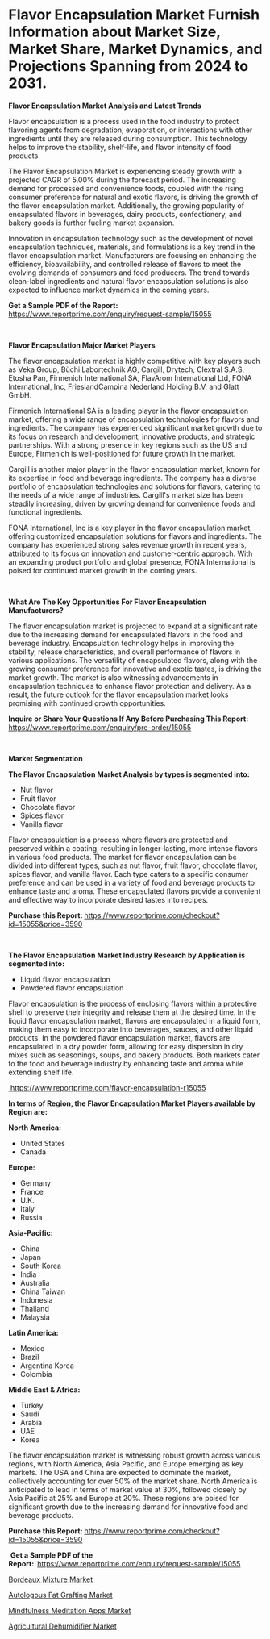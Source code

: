 <p><h1>Flavor Encapsulation Market Furnish Information about Market Size, Market Share, Market Dynamics, and Projections Spanning from 2024 to 2031.</h1></p><p><strong>Flavor Encapsulation Market Analysis and Latest Trends</strong></p>
<p><p>Flavor encapsulation is a process used in the food industry to protect flavoring agents from degradation, evaporation, or interactions with other ingredients until they are released during consumption. This technology helps to improve the stability, shelf-life, and flavor intensity of food products.</p><p>The Flavor Encapsulation Market is experiencing steady growth with a projected CAGR of 5.00% during the forecast period. The increasing demand for processed and convenience foods, coupled with the rising consumer preference for natural and exotic flavors, is driving the growth of the flavor encapsulation market. Additionally, the growing popularity of encapsulated flavors in beverages, dairy products, confectionery, and bakery goods is further fueling market expansion.</p><p>Innovation in encapsulation technology such as the development of novel encapsulation techniques, materials, and formulations is a key trend in the flavor encapsulation market. Manufacturers are focusing on enhancing the efficiency, bioavailability, and controlled release of flavors to meet the evolving demands of consumers and food producers. The trend towards clean-label ingredients and natural flavor encapsulation solutions is also expected to influence market dynamics in the coming years.</p></p>
<p><strong>Get a Sample PDF of the Report:&nbsp;</strong> <a href="https://www.reportprime.com/enquiry/request-sample/15055">https://www.reportprime.com/enquiry/request-sample/15055</a></p>
<p>&nbsp;</p>
<p><strong>Flavor Encapsulation Major Market Players</strong></p>
<p><p>The flavor encapsulation market is highly competitive with key players such as Veka Group, Büchi Labortechnik AG, Cargill, Drytech, Clextral S.A.S, Etosha Pan, Firmenich International SA, FlavArom International Ltd, FONA International, Inc, FrieslandCampina Nederland Holding B.V, and Glatt GmbH. </p><p>Firmenich International SA is a leading player in the flavor encapsulation market, offering a wide range of encapsulation technologies for flavors and ingredients. The company has experienced significant market growth due to its focus on research and development, innovative products, and strategic partnerships. With a strong presence in key regions such as the US and Europe, Firmenich is well-positioned for future growth in the market.</p><p>Cargill is another major player in the flavor encapsulation market, known for its expertise in food and beverage ingredients. The company has a diverse portfolio of encapsulation technologies and solutions for flavors, catering to the needs of a wide range of industries. Cargill's market size has been steadily increasing, driven by growing demand for convenience foods and functional ingredients.</p><p>FONA International, Inc is a key player in the flavor encapsulation market, offering customized encapsulation solutions for flavors and ingredients. The company has experienced strong sales revenue growth in recent years, attributed to its focus on innovation and customer-centric approach. With an expanding product portfolio and global presence, FONA International is poised for continued market growth in the coming years.</p></p>
<p>&nbsp;</p>
<p><strong>What Are The Key Opportunities For Flavor Encapsulation Manufacturers?</strong></p>
<p><p>The flavor encapsulation market is projected to expand at a significant rate due to the increasing demand for encapsulated flavors in the food and beverage industry. Encapsulation technology helps in improving the stability, release characteristics, and overall performance of flavors in various applications. The versatility of encapsulated flavors, along with the growing consumer preference for innovative and exotic tastes, is driving the market growth. The market is also witnessing advancements in encapsulation techniques to enhance flavor protection and delivery. As a result, the future outlook for the flavor encapsulation market looks promising with continued growth opportunities.</p></p>
<p><strong>Inquire or Share Your Questions If Any Before Purchasing This Report:</strong> <a href="https://www.reportprime.com/enquiry/pre-order/15055">https://www.reportprime.com/enquiry/pre-order/15055</a></p>
<p>&nbsp;</p>
<p><strong>Market Segmentation</strong></p>
<p><strong>The Flavor Encapsulation Market Analysis by types is segmented into:</strong></p>
<p><ul><li>Nut flavor</li><li>Fruit flavor</li><li>Chocolate flavor</li><li>Spices flavor</li><li>Vanilla flavor</li></ul></p>
<p><p>Flavor encapsulation is a process where flavors are protected and preserved within a coating, resulting in longer-lasting, more intense flavors in various food products. The market for flavor encapsulation can be divided into different types, such as nut flavor, fruit flavor, chocolate flavor, spices flavor, and vanilla flavor. Each type caters to a specific consumer preference and can be used in a variety of food and beverage products to enhance taste and aroma. These encapsulated flavors provide a convenient and effective way to incorporate desired tastes into recipes.</p></p>
<p><strong>Purchase this Report:&nbsp;</strong><a href="https://www.reportprime.com/checkout?id=15055&price=3590">https://www.reportprime.com/checkout?id=15055&price=3590</a></p>
<p>&nbsp;</p>
<p><strong>The Flavor Encapsulation Market Industry Research by Application is segmented into:</strong></p>
<p><ul><li>Liquid flavor encapsulation</li><li>Powdered flavor encapsulation</li></ul></p>
<p><p>Flavor encapsulation is the process of enclosing flavors within a protective shell to preserve their integrity and release them at the desired time. In the liquid flavor encapsulation market, flavors are encapsulated in a liquid form, making them easy to incorporate into beverages, sauces, and other liquid products. In the powdered flavor encapsulation market, flavors are encapsulated in a dry powder form, allowing for easy dispersion in dry mixes such as seasonings, soups, and bakery products. Both markets cater to the food and beverage industry by enhancing taste and aroma while extending shelf life.</p></p>
<p><a href="https://www.reportprime.com/flavor-encapsulation-r15055">&nbsp;https://www.reportprime.com/flavor-encapsulation-r15055</a></p>
<p><strong>In terms of Region, the Flavor Encapsulation Market Players available by Region are:</strong></p>
<p>
    <p> <strong> North America: </strong>
        <ul>
            <li>United States</li>
            <li>Canada</li>
        </ul>
        </p> 
    <p> <strong> Europe: </strong>
        <ul>
            <li>Germany</li>
            <li>France</li>
            <li>U.K.</li>
            <li>Italy</li>
            <li>Russia</li>
        </ul>
        </p> 
    <p> <strong> Asia-Pacific: </strong>
        <ul>
            <li>China</li>
            <li>Japan</li>
            <li>South Korea</li>
            <li>India</li>
            <li>Australia</li>
            <li>China Taiwan</li>
            <li>Indonesia</li>
            <li>Thailand</li>
            <li>Malaysia</li>
        </ul>
        </p> 
    <p> <strong> Latin America: </strong>
        <ul>
            <li>Mexico</li>
            <li>Brazil</li>
            <li>Argentina Korea</li>
            <li>Colombia</li>
        </ul>
        </p> 
    <p> <strong> Middle East & Africa: </strong>
        <ul>
            <li>Turkey</li>
            <li>Saudi</li>
            <li>Arabia</li>
            <li>UAE</li>
            <li>Korea</li>
        </ul>
    </p>
    </p>
<p><p>The flavor encapsulation market is witnessing robust growth across various regions, with North America, Asia Pacific, and Europe emerging as key markets. The USA and China are expected to dominate the market, collectively accounting for over 50% of the market share. North America is anticipated to lead in terms of market value at 30%, followed closely by Asia Pacific at 25% and Europe at 20%. These regions are poised for significant growth due to the increasing demand for innovative food and beverage products.</p></p>
<p><strong>Purchase this Report: </strong><a href="https://www.reportprime.com/checkout?id=15055&price=3590">https://www.reportprime.com/checkout?id=15055&price=3590</a></p>
<p>&nbsp;<strong>Get a Sample PDF of the Report:&nbsp;&nbsp;</strong><a href="https://www.reportprime.com/enquiry/request-sample/15055">https://www.reportprime.com/enquiry/request-sample/15055</a></p>
<p><strong></strong></p>
<p><p><a href="https://www.linkedin.com/pulse/bordeaux-mixture-market-furnish-information-size-share-dynamics-8onee?trackingId=kwdCmWNPdTWLxtMJYgvGIA%3D%3D">Bordeaux Mixture Market</a></p><p><a href="https://github.com/dimitrishawkinswaynenp91rgz/Market-Research-Report-List-2/blob/main/autologous-fat-grafting-market.md">Autologous Fat Grafting Market</a></p><p><a href="https://github.com/changoleonlaverguenzanoexiste/Market-Research-Report-List-2/blob/main/mindfulness-meditation-apps-market.md">Mindfulness Meditation Apps Market</a></p><p><a href="https://www.linkedin.com/pulse/agricultural-dehumidifier-market-size-growth-segmentation-regional-fo2pe?trackingId=2LOsqsmrkhuTTfPafGnXnA%3D%3D">Agricultural Dehumidifier Market</a></p></p>